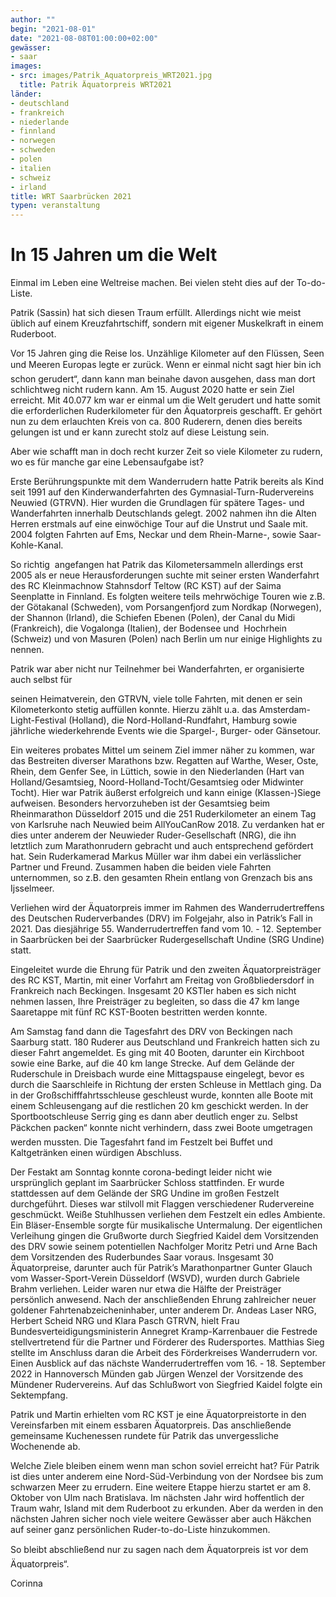 ```yaml
---
author: ""
begin: "2021-08-01"
date: "2021-08-08T01:00:00+02:00"
gewässer:
- saar
images:
- src: images/Patrik_Aquatorpreis_WRT2021.jpg
  title: Patrik Äquatorpreis WRT2021
länder:
- deutschland
- frankreich
- niederlande
- finnland
- norwegen
- schweden
- polen
- italien
- schweiz
- irland
title: WRT Saarbrücken 2021
typen: veranstaltung
---
```




# In 15 Jahren um die Welt


Einmal im Leben eine Weltreise machen. Bei vielen steht dies auf der To-do-Liste.

Patrik (Sassin) hat sich diesen Traum erfüllt. Allerdings nicht wie meist üblich auf einem Kreuzfahrtschiff, sondern mit eigener Muskelkraft in einem Ruderboot.

Vor 15 Jahren ging die Reise los. Unzählige Kilometer auf den Flüssen, Seen und Meeren Europas legte er zurück. Wenn er einmal nicht sagt hier bin ich schon gerudert“, dann kann man beinahe davon ausgehen, dass man dort schlichtweg nicht rudern kann. Am 15. August 2020 hatte er sein Ziel erreicht. Mit 40.077 km war er einmal um die Welt gerudert und hatte somit die erforderlichen Ruderkilometer für den Äquatorpreis geschafft. Er gehört nun zu dem erlauchten Kreis von ca. 800 Ruderern, denen dies bereits gelungen ist und er kann zurecht stolz auf diese Leistung sein.

Aber wie schafft man in doch recht kurzer Zeit so viele Kilometer zu rudern, wo es für manche gar eine Lebensaufgabe ist?

Erste Berührungspunkte mit dem Wanderrudern hatte Patrik bereits als Kind seit 1991 auf den Kinderwanderfahrten des Gymnasial-Turn-Rudervereins Neuwied (GTRVN). Hier wurden die Grundlagen für spätere Tages- und Wanderfahrten innerhalb Deutschlands gelegt. 2002 nahmen ihn die Alten Herren erstmals auf eine einwöchige Tour auf die Unstrut und Saale mit. 2004 folgten Fahrten auf Ems, Neckar und dem Rhein-Marne-, sowie Saar-Kohle-Kanal.

So richtig  angefangen hat Patrik das Kilometersammeln allerdings erst 2005 als er neue Herausforderungen suchte mit seiner ersten Wanderfahrt des RC Kleinmachnow Stahnsdorf Teltow (RC KST) auf der Saima Seenplatte in Finnland. Es folgten weitere teils mehrwöchige Touren wie z.B. der Götakanal (Schweden), vom Porsangenfjord zum Nordkap (Norwegen), der Shannon (Irland), die Schiefen Ebenen (Polen), der Canal du Midi (Frankreich), die Vogalonga (Italien), der Bodensee und  Hochrhein (Schweiz) und von Masuren (Polen) nach Berlin um nur einige Highlights zu nennen.

Patrik war aber nicht nur Teilnehmer bei Wanderfahrten, er organisierte auch selbst für

seinen Heimatverein, den GTRVN, viele tolle Fahrten, mit denen er sein Kilometerkonto stetig auffüllen konnte. Hierzu zählt u.a. das Amsterdam-Light-Festival (Holland), die Nord-Holland-Rundfahrt, Hamburg sowie jährliche wiederkehrende Events wie die Spargel-, Burger- oder Gänsetour.

Ein weiteres probates Mittel um seinem Ziel immer näher zu kommen, war das Bestreiten diverser Marathons bzw. Regatten auf Warthe, Weser, Oste, Rhein, dem Genfer See, in Lüttich, sowie in den Niederlanden (Hart van Holland/Gesamtsieg, Noord-Holland-Tocht/Gesamtsieg oder Midwinter Tocht). Hier war Patrik äußerst erfolgreich und kann einige (Klassen-)Siege aufweisen. Besonders hervorzuheben ist der Gesamtsieg beim Rheinmarathon Düsseldorf 2015 und die 251 Ruderkilometer an einem Tag von Karlsruhe nach Neuwied beim AllYouCanRow 2018. Zu verdanken hat er dies unter anderem der Neuwieder Ruder-Gesellschaft (NRG), die ihn letztlich zum Marathonrudern gebracht und auch entsprechend gefördert hat. Sein Ruderkamerad Markus Müller war ihm dabei ein verlässlicher Partner und Freund. Zusammen haben die beiden viele Fahrten unternommen, so z.B. den gesamten Rhein entlang von Grenzach bis ans Ijsselmeer.

Verliehen wird der Äquatorpreis immer im Rahmen des Wanderrudertreffens des Deutschen Ruderverbandes (DRV) im Folgejahr, also in Patrik’s Fall in 2021. Das diesjährige 55. Wanderrudertreffen fand vom 10. - 12. September in Saarbrücken bei der Saarbrücker Rudergesellschaft Undine (SRG Undine) statt.

Eingeleitet wurde die Ehrung für Patrik und den zweiten Äquatorpreisträger des RC KST, Martin, mit einer Vorfahrt am Freitag von Großbliedersdorf in Frankreich nach Beckingen. Insgesamt 20 KSTler haben es sich nicht nehmen lassen, Ihre Preisträger zu begleiten, so dass die 47 km lange Saaretappe mit fünf RC KST-Booten bestritten werden konnte.

Am Samstag fand dann die Tagesfahrt des DRV von Beckingen nach Saarburg statt. 180 Ruderer aus Deutschland und Frankreich hatten sich zu dieser Fahrt angemeldet. Es ging mit 40 Booten, darunter ein Kirchboot sowie eine Barke, auf die 40 km lange Strecke. Auf dem Gelände der Ruderschule in Dreisbach wurde eine Mittagspause eingelegt, bevor es durch die Saarschleife in Richtung der ersten Schleuse in Mettlach ging. Da in der Großschifffahrtsschleuse geschleust wurde, konnten alle Boote mit einem Schleusengang auf die restlichen 20 km geschickt werden. In der Sportbootschleuse Serrig ging es dann aber deutlich enger zu. Selbst Päckchen packen“ konnte nicht verhindern, dass zwei Boote umgetragen werden mussten. Die Tagesfahrt fand im Festzelt bei Buffet und Kaltgetränken einen würdigen Abschluss.

Der Festakt am Sonntag konnte corona-bedingt leider nicht wie ursprünglich geplant im Saarbrücker Schloss stattfinden. Er wurde stattdessen auf dem Gelände der SRG Undine im großen Festzelt durchgeführt. Dieses war stilvoll mit Flaggen verschiedener Rudervereine geschmückt. Weiße Stuhlhussen verliehen dem Festzelt ein edles Ambiente. Ein Bläser-Ensemble sorgte für musikalische Untermalung. Der eigentlichen Verleihung gingen die Grußworte durch Siegfried Kaidel dem Vorsitzenden des DRV sowie seinem potentiellen Nachfolger Moritz Petri und Arne Bach dem Vorsitzenden des Ruderbundes Saar voraus. Insgesamt 30 Äquatorpreise, darunter auch für Patrik’s Marathonpartner Gunter Glauch vom Wasser-Sport-Verein Düsseldorf (WSVD), wurden durch Gabriele Brahm verliehen. Leider waren nur etwa die Hälfte der Preisträger persönlich anwesend. Nach der anschließenden Ehrung zahlreicher neuer goldener Fahrtenabzeicheninhaber, unter anderem Dr. Andeas Laser NRG, Herbert Scheid NRG und Klara Pasch GTRVN, hielt Frau Bundesverteidigungsministerin Annegret Kramp-Karrenbauer die Festrede stellvertretend für die Partner und Förderer des Rudersportes. Matthias Sieg stellte im Anschluss daran die Arbeit des Förderkreises Wanderrudern vor. Einen Ausblick auf das nächste Wanderrudertreffen vom 16. - 18. September 2022 in Hannoversch Münden gab Jürgen Wenzel der Vorsitzende des Mündener Rudervereins. Auf das Schlußwort von Siegfried Kaidel folgte ein Sektempfang.

Patrik und Martin erhielten vom RC KST je eine Äquatorpreistorte in den Vereinsfarben mit einem essbaren Äquatorpreis. Das anschließende gemeinsame Kuchenessen rundete für Patrik das unvergessliche Wochenende ab.

Welche Ziele bleiben einem wenn man schon soviel erreicht hat? Für Patrik ist dies unter anderem eine Nord-Süd-Verbindung von der Nordsee bis zum schwarzen Meer zu errudern. Eine weitere Etappe hierzu startet er am 8. Oktober von Ulm nach Bratislava. Im nächsten Jahr wird hoffentlich der Traum wahr, Island mit dem Ruderboot zu erkunden. Aber da werden in den nächsten Jahren sicher noch viele weitere Gewässer aber auch Häkchen auf seiner ganz persönlichen Ruder-to-do-Liste hinzukommen.

So bleibt abschließend nur zu sagen nach dem Äquatorpreis ist vor dem Äquatorpreis“.

Corinna
